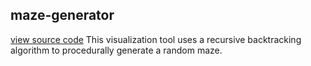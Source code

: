 ## maze-generator
[view source code](https://github.com/dylanro/MazeGenerator)
This visualization tool uses a recursive backtracking algorithm to procedurally generate a random maze.
